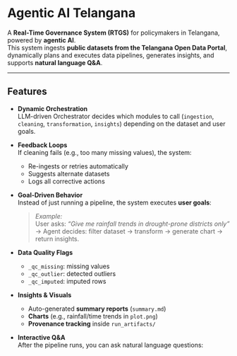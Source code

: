 #  Agentic AI Telangana

A **Real-Time Governance System (RTGS)** for policymakers in Telangana, powered by **agentic AI**.  
This system ingests **public datasets from the Telangana Open Data Portal**, dynamically plans and executes data pipelines, generates insights, and supports **natural language Q&A**.

---

##  Features

- **Dynamic Orchestration**  
   LLM-driven Orchestrator decides which modules to call (`ingestion`, `cleaning`, `transformation`, `insights`) depending on the dataset and user goals.

- **Feedback Loops**  
  If cleaning fails (e.g., too many missing values), the system:
  - Re-ingests or retries automatically  
  - Suggests alternate datasets  
  - Logs all corrective actions

- **Goal-Driven Behavior**  
  Instead of just running a pipeline, the system executes **user goals**:  
  > *Example:*  
  > User asks: *“Give me rainfall trends in drought-prone districts only”*  
  > → Agent decides: filter dataset → transform → generate chart → return insights.

- **Data Quality Flags**  
  - `_qc_missing`: missing values  
  - `_qc_outlier`: detected outliers  
  - `_qc_imputed`: imputed rows  

- **Insights & Visuals**  
  - Auto-generated **summary reports** (`summary.md`)  
  - **Charts** (e.g., rainfall/time trends in `plot.png`)  
  - **Provenance tracking** inside `run_artifacts/`

- **Interactive Q&A**  
  After the pipeline runs, you can ask natural language questions:  
